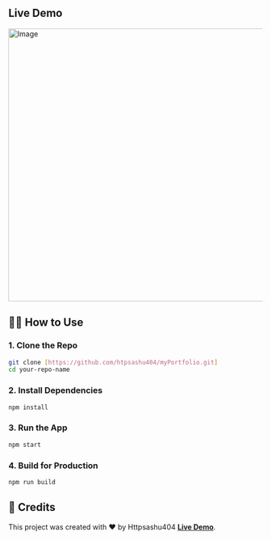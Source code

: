 ## Live Demo

<img width="960" height="540" alt="Image" src="https://github.com/user-attachments/assets/4e1f422d-a3cf-4410-aa85-40cbfeb7fdff" />

## 🧑‍💻 How to Use

### 1. Clone the Repo

```bash
git clone [https://github.com/htpsashu404/myPortfolio.git]
cd your-repo-name
```

### 2. Install Dependencies

```bash
npm install
```

### 3. Run the App

```bash
npm start
```

### 4. Build for Production

```bash
npm run build
```

## 🌟 Credits

This project was created with ❤️ by Httpsashu404 <a href="https://httpsashu.netlify.app/"><b>Live Demo</b></a>.
